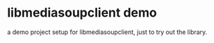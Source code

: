 # libmediasoupclient demo

a demo project setup for libmediasoupclient, just to try out the library.
